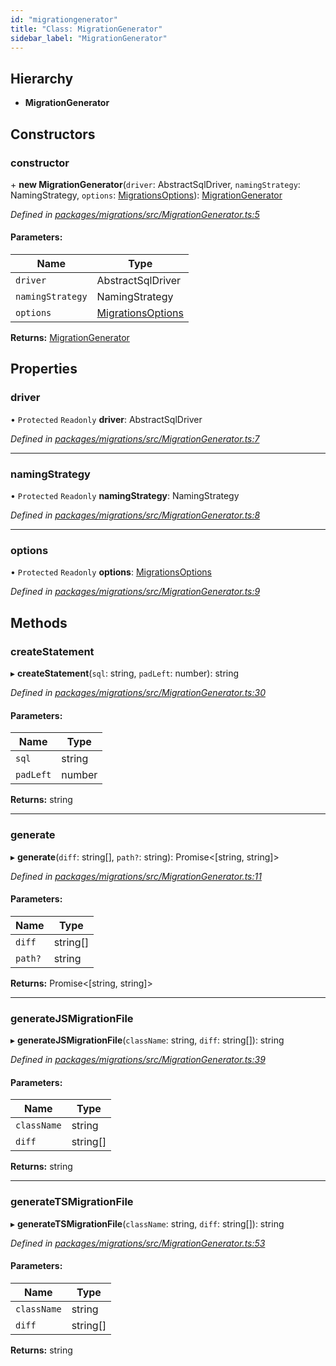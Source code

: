 ```yaml
---
id: "migrationgenerator"
title: "Class: MigrationGenerator"
sidebar_label: "MigrationGenerator"
---
```


## Hierarchy

* **MigrationGenerator**

## Constructors

### constructor

\+ **new MigrationGenerator**(`driver`: AbstractSqlDriver, `namingStrategy`: NamingStrategy, `options`: [MigrationsOptions](../index.md#migrationsoptions)): [MigrationGenerator](migrationgenerator.md)

*Defined in [packages/migrations/src/MigrationGenerator.ts:5](https://github.com/mikro-orm/mikro-orm/blob/8766baa31/packages/migrations/src/MigrationGenerator.ts#L5)*

#### Parameters:

Name | Type |
------ | ------ |
`driver` | AbstractSqlDriver |
`namingStrategy` | NamingStrategy |
`options` | [MigrationsOptions](../index.md#migrationsoptions) |

**Returns:** [MigrationGenerator](migrationgenerator.md)

## Properties

### driver

• `Protected` `Readonly` **driver**: AbstractSqlDriver

*Defined in [packages/migrations/src/MigrationGenerator.ts:7](https://github.com/mikro-orm/mikro-orm/blob/8766baa31/packages/migrations/src/MigrationGenerator.ts#L7)*

___

### namingStrategy

• `Protected` `Readonly` **namingStrategy**: NamingStrategy

*Defined in [packages/migrations/src/MigrationGenerator.ts:8](https://github.com/mikro-orm/mikro-orm/blob/8766baa31/packages/migrations/src/MigrationGenerator.ts#L8)*

___

### options

• `Protected` `Readonly` **options**: [MigrationsOptions](../index.md#migrationsoptions)

*Defined in [packages/migrations/src/MigrationGenerator.ts:9](https://github.com/mikro-orm/mikro-orm/blob/8766baa31/packages/migrations/src/MigrationGenerator.ts#L9)*

## Methods

### createStatement

▸ **createStatement**(`sql`: string, `padLeft`: number): string

*Defined in [packages/migrations/src/MigrationGenerator.ts:30](https://github.com/mikro-orm/mikro-orm/blob/8766baa31/packages/migrations/src/MigrationGenerator.ts#L30)*

#### Parameters:

Name | Type |
------ | ------ |
`sql` | string |
`padLeft` | number |

**Returns:** string

___

### generate

▸ **generate**(`diff`: string[], `path?`: string): Promise&#60;[string, string]>

*Defined in [packages/migrations/src/MigrationGenerator.ts:11](https://github.com/mikro-orm/mikro-orm/blob/8766baa31/packages/migrations/src/MigrationGenerator.ts#L11)*

#### Parameters:

Name | Type |
------ | ------ |
`diff` | string[] |
`path?` | string |

**Returns:** Promise&#60;[string, string]>

___

### generateJSMigrationFile

▸ **generateJSMigrationFile**(`className`: string, `diff`: string[]): string

*Defined in [packages/migrations/src/MigrationGenerator.ts:39](https://github.com/mikro-orm/mikro-orm/blob/8766baa31/packages/migrations/src/MigrationGenerator.ts#L39)*

#### Parameters:

Name | Type |
------ | ------ |
`className` | string |
`diff` | string[] |

**Returns:** string

___

### generateTSMigrationFile

▸ **generateTSMigrationFile**(`className`: string, `diff`: string[]): string

*Defined in [packages/migrations/src/MigrationGenerator.ts:53](https://github.com/mikro-orm/mikro-orm/blob/8766baa31/packages/migrations/src/MigrationGenerator.ts#L53)*

#### Parameters:

Name | Type |
------ | ------ |
`className` | string |
`diff` | string[] |

**Returns:** string
